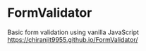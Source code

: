 # FormValidator
Basic form validation using vanilla JavaScript
https://chiranjit9955.github.io/FormValidator/
